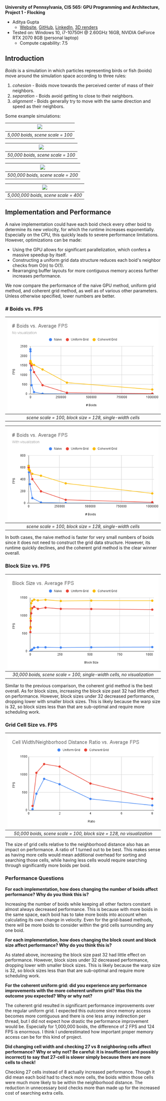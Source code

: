 **University of Pennsylvania, CIS 565: GPU Programming and Architecture,
Project 1 - Flocking**

* Aditya Gupta
  * [Website](http://adityag1.com/), [GitHub](https://github.com/AdityaGupta1), [LinkedIn](https://www.linkedin.com/in/aditya-gupta1/), [3D renders](https://www.instagram.com/sdojhaus/)
* Tested on: Windows 10, i7-10750H @ 2.60GHz 16GB, NVIDIA GeForce RTX 2070 8GB (personal laptop)
  * Compute capability: 7.5

## Introduction

*Boids* is a simulation in which particles representing birds or fish (boids) move around the simulation space according to three rules:

1. *cohesion* - Boids move towards the perceived center of mass of their neighbors.
2. *separation* - Boids avoid getting to close to their neighbors.
3. *alignment* - Boids generally try to move with the same direction and speed as their neighbors.

Some example simulations:

|![](images/captures/5k.gif)|
|:--:|
|*5,000 boids, scene scale = 100*|

|![](images/captures/50k.gif)|
|:--:|
|*50,000 boids, scene scale = 100*|

|![](images/captures/500k.gif)|
|:--:|
|*500,000 boids, scene scale = 200*|

|![](images/captures/5m.gif)|
|:--:|
|*5,000,000 boids, scene scale = 400*|

## Implementation and Performance

A naive implementation could have each boid check every other boid to determine its new velocity, for which the runtime increases exponentially. Especially on the CPU, this quickly leads to severe performance limitations. However, optimizations can be made:

- Using the GPU allows for significant parallelization, which confers a massive speedup by itself.
- Constructing a uniform grid data structure reduces each boid's neighbor checks from O(n) to O(1).
- Rearranging buffer layouts for more contiguous memory access further increases performance.

We now compare the performance of the naive GPU method, uniform grid method, and coherent grid method, as well as of various other parameters. Unless otherwise specified, lower numbers are better.

### # Boids vs. FPS

|![](images/performance/num_boids_no_viz.png)|
|:--:|
|*scene scale = 100, block size = 128, single-width cells*|

|![](images/performance/num_boids_with_viz.png)|
|:--:|
|*scene scale = 100, block size = 128, single-width cells*|

In both cases, the naive method is faster for very small numbers of boids since it does not need to construct the grid data structure. However, its runtime quickly declines, and the coherent grid method is the clear winner overall.

### Block Size vs. FPS

|![](images/performance/block_size.png)|
|:--:|
|*30,000 boids, scene scale = 100, single-width cells, no visualization*|

Similar to the previous comparison, the coherent grid method is the best overall. As for block sizes, increasing the block size past 32 had little effect on performance. However, block sizes under 32 decreased performance, dropping lower with smaller block sizes. This is likely because the warp size is 32, so block sizes less than that are sub-optimal and require more scheduling work.

### Grid Cell Size vs. FPS

|![](images/performance/cell_size.png)|
|:--:|
|*50,000 boids, scene scale = 100, block size = 128, no visualization*|

The size of grid cells relative to the neighborhood distance also has an impact on performance. A ratio of 1 turned out to be best. This makes sense as having more cells would mean additional overhead for sorting and searching those cells, while having less cells would require searching through significantly more boids per boid.

### Performance Questions

**For each implementation, how does changing the number of boids affect performance? Why do you think this is?**

Increasing the number of boids while keeping all other factors constant almost always decreased performance. This is because with more boids in the same space, each boid has to take more boids into account when calculating its own change in velocity. Even for the grid-based methods, there will be more boids to consider within the grid cells surrounding any one boid.

**For each implementation, how does changing the block count and block size affect performance? Why do you think this is?**

As stated above, increasing the block size past 32 had little effect on performance. However, block sizes under 32 decreased performance, dropping lower with smaller block sizes. This is likely because the warp size is 32, so block sizes less than that are sub-optimal and require more scheduling work.

**For the coherent uniform grid: did you experience any performance improvements with the more coherent uniform grid? Was this the outcome you expected? Why or why not?**

The coherent grid resulted in significant performance improvements over the regular uniform grid. I expected this outcome since memory access becomes more contiguous and there is one less array indirection per thread, but I did not expect how drastic the performance improvement would be. Especially for 1,000,000 boids, the difference of 2 FPS and 124 FPS is enormous. I think I underestimated how important proper memory access can be for this kind of project.

**Did changing cell width and checking 27 vs 8 neighboring cells affect performance? Why or why not? Be careful: it is insufficient (and possibly incorrect) to say that 27-cell is slower simply because there are more cells to check!**

Checking 27 cells instead of 8 actually increased performance. Though it did mean each boid had to check more cells, the boids within those cells were much more likely to be within the neighborhood distance. The reduction in unnecessary boid checks more than made up for the increased cost of searching extra cells.
